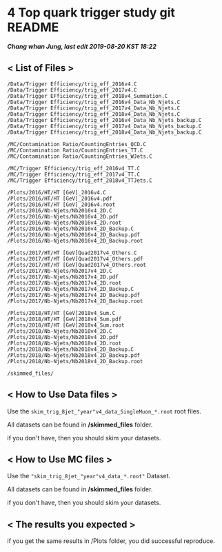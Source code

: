 4 Top quark trigger study git README
====================================
  
***Chang whan Jung, last edit 2019-08-20 KST 18:22***
 

< List of Files >
-----------------
 ```  
/Data/Trigger Efficiency/trig_eff_2016v4.C  
/Data/Trigger Efficiency/trig_eff_2017v4.C  
/Data/Trigger EFficiency/trig_eff_2018v4_Summation.C  
/Data/Trigger Efficiency/trig_eff_2016v4_Data_Nb_Njets.C  
/Data/Trigger Efficiency/trig_eff_2017v4_Data_Nb_Njets.C  
/Data/Trigger Efficiency/trig_eff_2018v4_Data_Nb_Njets.C  
/Data/Trigger Efficiency/trig_eff_2016v4_Data_Nb_Njets_backup.C  
/Data/Trigger Efficiency/trig_eff_2017v4_Data_Nb_Njets_backup.C  
/Data/Trigger Efficiency/trig_eff_2018v4_Data_Nb_Njets_backup.C  
   
/MC/Contamination Ratio/CountingEntries_QCD.C
/MC/Contamination Ratio/CountingEntries_TT.C
/MC/Contamination Ratio/CountingEntries_WJets.C

/MC/Trigger Efficiency/trig_eff_2016v4_TT.C  
/MC/Trigger Efficiency/trig_eff_2017v4_TT.C  
/MC/Trigger Efficiency/trig_eff_2018v4_TTJets.C  
    
/Plots/2016/HT/HT [GeV]_2016v4.C  
/Plots/2016/HT/HT [GeV]_2016v4.pdf  
/Plots/2016/HT/HT [GeV]_2016v4.root  
/Plots/2016/Nb-Njets/Nb2016v4_2D.C  
/Plots/2016/Nb-Njets/Nb2016v4_2D.pdf  
/Plots/2016/Nb-Njets/Nb2016v4_2D.root  
/Plots/2016/Nb-Njets/Nb2016v4_2D_Backup.C  
/Plots/2016/Nb-Njets/Nb2016v4_2D_Backup.pdf  
/Plots/2016/Nb-Njets/Nb2016v4_2D_Backup.root  
    
/Plots/2017/HT/HT [GeV]Quad2017v4_Others.C  
/Plots/2017/HT/HT [GeV]Quad2017v4_Others.pdf  
/Plots/2017/HT/HT [GeV]Quad2017v4_Others.root  
/Plots/2017/Nb-Njets/Nb2017v4_2D.C  
/Plots/2017/Nb-Njets/Nb2017v4_2D.pdf  
/Plots/2017/Nb-Njets/Nb2017v4_2D.root  
/Plots/2017/Nb-Njets/Nb2017v4_2D_Backup.C  
/Plots/2017/Nb-Njets/Nb2017v4_2D_Backup.pdf  
/Plots/2017/Nb-Njets/Nb2017v4_2D_Backup.root  
    
/Plots/2018/HT/HT [GeV]2018v4_Sum.C  
/Plots/2018/HT/HT [GeV]2018v4_Sum.pdf  
/Plots/2018/HT/HT [GeV]2018v4_Sum.root  
/Plots/2018/Nb-Njets/Nb2018v4_2D.C  
/Plots/2018/Nb-Njets/Nb2018v4_2D.pdf  
/Plots/2018/Nb-Njets/Nb2018v4_2D.root 
/Plots/2018/Nb-Njets/Nb2018v4_2D_Backup.C  
/Plots/2018/Nb-Njets/Nb2018v4_2D_Backup.pdf  
/Plots/2018/Nb-Njets/Nb2018v4_2D_Backup.root  
  
/skimmed_files/
  ```  
    
< How to Use Data files >
-------------------------
  
Use the ```skim_trig_8jet_"year"v4_data_SingleMuon_*.root``` root files.  
  
All datasets can be found in **/skimmed_files** folder.  

if you don't have, then you should skim your datasets.  
 

  
< How to Use MC files >  
-----------------------  
    
Use the ```"skim_trig_8jet_"year"v4_data_*.root"``` Dataset.  
  
All datasets can be found in **/skimmed_files** folder.  
  
if you don't have, then you should skim your datasets.  
  
  
< The results you expected >  
----------------------------  
    
if you get the same results in /Plots folder, you did successful reproduce.  



